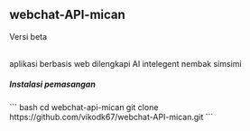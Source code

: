 <h2>webchat-API-mican</h2>
<p>Versi beta</p><br>
aplikasi berbasis web dilengkapi AI intelegent nembak simsimi
<h5>Instalasi pemasangan</h5>
``` bash
cd webchat-api-mican
git clone https://github.com/vikodk67/webchat-API-mican.git
```

